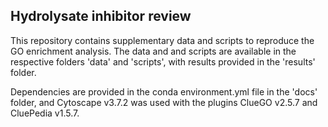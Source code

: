 ## Hydrolysate inhibitor review

This repository contains supplementary data and scripts to reproduce the GO enrichment analysis. The data and and scripts are available in the respective folders 'data' and 'scripts', with results provided in the 'results' folder.

Dependencies are provided in the conda environment.yml file in the 'docs' folder, and Cytoscape v3.7.2 was used with the plugins ClueGO v2.5.7 and CluePedia v1.5.7.
